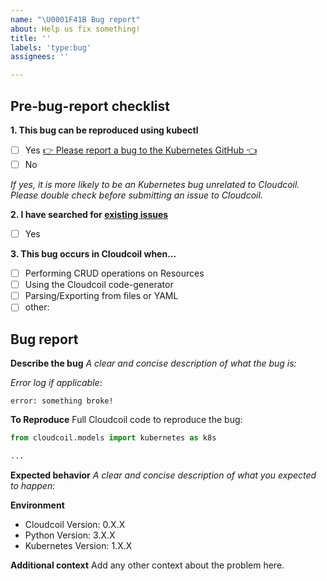 ```yaml
---
name: "\U0001F41B Bug report"
about: Help us fix something!
title: ''
labels: 'type:bug'
assignees: ''

---
```


<h2>Pre-bug-report checklist</h2>

**1. This bug can be reproduced using kubectl**
- [ ] Yes [👉 Please report a bug to the Kubernetes GitHub 👈](https://github.com/kubernetes/kubernetes/issues/new/choose)
- [ ] No

_If yes, it is more likely to be an Kubernetes bug unrelated to Cloudcoil. Please double check before submitting an issue to Cloudcoil._

**2. I have searched for [existing issues](https://github.com/cloudcoil/cloudcoil/issues)**
- [ ] Yes

**3. This bug occurs in Cloudcoil when...**
- [ ] Performing CRUD operations on Resources
- [ ] Using the Cloudcoil code-generator
- [ ] Parsing/Exporting from files or YAML
- [ ] other: 

<h2>Bug report</h2>

**Describe the bug**
_A clear and concise description of what the bug is:_

_Error log if applicable_:
```
error: something broke!
```

**To Reproduce**
Full Cloudcoil code to reproduce the bug:
```py
from cloudcoil.models import kubernetes as k8s

...
```

**Expected behavior**
_A clear and concise description of what you expected to happen:_


**Environment**
- Cloudcoil Version: 0.X.X
- Python Version: 3.X.X
- Kubernetes Version: 1.X.X

**Additional context**
Add any other context about the problem here.
